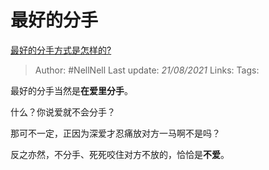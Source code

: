 # 最好的分手
[最好的分手方式是怎样的?](https://www.zhihu.com/question/299256126/answer/1306171077)

> Author: #NellNell 
Last update: *21/08/2021* 
Links:
Tags: 

最好的分手当然是**在爱里分手**。

什么？你说爱就不会分手？

那可不一定，正因为深爱才忍痛放对方一马啊不是吗？

反之亦然，不分手、死死咬住对方不放的，恰恰是**不爱**。